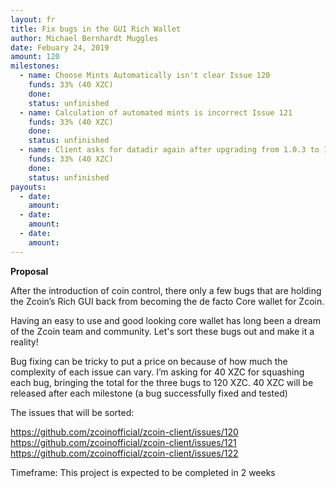 ```yaml
---
layout: fr
title: Fix bugs in the GUI Rich Wallet
author: Michael Bernhardt Muggles
date: Febuary 24, 2019
amount: 120
milestones:
  - name: Choose Mints Automatically isn't clear Issue 120
    funds: 33% (40 XZC)
    done:
    status: unfinished
  - name: Calculation of automated mints is incorrect Issue 121
    funds: 33% (40 XZC)
    done:
    status: unfinished
  - name: Client asks for datadir again after upgrading from 1.0.3 to 1.0.4 Issue 122
    funds: 33% (40 XZC)
    done:
    status: unfinished
payouts:
  - date:
    amount:
  - date:
    amount:
  - date:
    amount:
---
```


**Proposal**

After the introduction of coin control, there only a few bugs that are holding the Zcoin’s Rich GUI back from becoming the de facto Core wallet for Zcoin.

Having an easy to use and good looking core wallet has long been a dream of the Zcoin team and community. Let's sort these bugs out and make it a reality!

Bug fixing can be tricky to put a price on because of how much the complexity of each issue can vary. I’m asking for 40 XZC for squashing each bug, bringing the total for the three bugs to 120 XZC. 40 XZC will be released after each milestone (a bug successfully fixed and tested)

The issues that will be sorted:

https://github.com/zcoinofficial/zcoin-client/issues/120
https://github.com/zcoinofficial/zcoin-client/issues/121
https://github.com/zcoinofficial/zcoin-client/issues/122

Timeframe: This project is expected to be completed in 2 weeks
